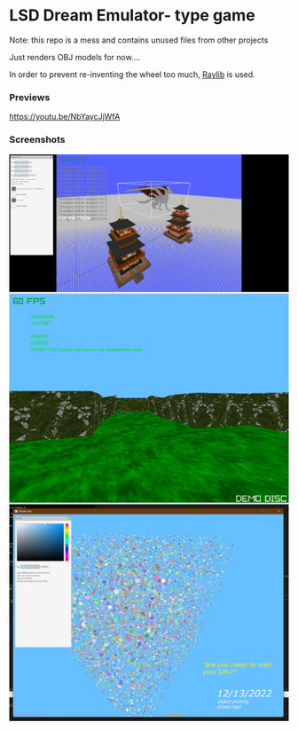 # LSD Dream Emulator- type game

Note: this repo is a mess and contains unused files from other projects

Just renders OBJ models for now....

In order to prevent re-inventing the wheel too much, [Raylib](https://github.com/raysan5/raylib) is used.

### Previews

<https://youtu.be/NbYaycJjWfA>

### Screenshots
![003](/screenshots/indev003.png)
![002](/screenshots/indev002.png)
![001](/screenshots/indev001.png)

